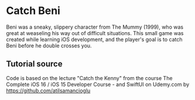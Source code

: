 # Catch Beni
Beni was a sneaky, slippery character from The Mummy (1999), who was great at weaseling his way out of difficult situations. 
This small game was created while learning iOS development, and the player's goal is to catch Beni before he double crosses you. 

## Tutorial source
Code is based on the lecture "Catch the Kenny" from the course The Complete iOS 16 / iOS 15 Developer Course - and SwiftUI on Udemy.com by https://github.com/atilsamancioglu


